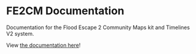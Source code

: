 # FE2CM Documentation

Documentation for the Flood Escape 2 Community Maps kit and Timelines V2 system.

View [the documentation here](https://fe2cm-documentation.readthedocs.io/)!
